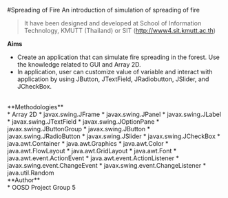#Spreading of Fire
An introduction of simulation of spreading of fire
>It have been designed and developed at School of Information Technology, KMUTT (Thailand) or SIT (http://www4.sit.kmutt.ac.th)

**Aims**
* Create an application that can simulate fire spreading in the forest. Use the knowledge related to GUI and Array 2D.
* In application, user can customize value of variable and interact with application by using JButton, JTextField, JRadiobutton, JSlider, and JCheckBox.

<br>
**Methodologies**
<br>
* Array 2D
* javax.swing.JFrame
* javax.swing.JPanel
* javax.swing.JLabel
* javax.swing.JTextField
* javax.swing.JOptionPane
* javax.swing.JButtonGroup
* javax.swing.JButton
* javax.swing.JRadioButton
* javax.swing.JSlider
* javax.swing.JCheckBox
* java.awt.Container
* java.awt.Graphics
* java.awt.Color
* java.awt.FlowLayout
* java.awt.GridLayout
* java.awt.Font
* java.awt.event.ActionEvent
* java.awt.event.ActionListener
* javax.swing.event.ChangeEvent
* javax.swing.event.ChangeListener
* java.util.Random

<br>
**Author**
<br>
* OOSD Project Group 5
